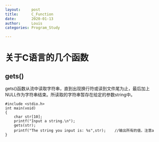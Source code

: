 ```yaml
---
layout:     post
title:      C_Function
date:       2020-01-13
author:     Louis
categories: Program_Study

---
```

<!-- MarkdownTOC -->




# 关于C语言的几个函数

## gets()
gets()函数从流中读取字符串，直到出现换行符或读到文件尾为止，最后加上NULL作为字符串结束。所读取的字符串暂存在给定的参数string中。

```
#include <stdio.h>
int main(void)
{
    char str[10];
    printf("Input a string.\n");
    gets(str);
    printf("The string you input is: %s",str);    //输出所有的值，注意a
}
```



